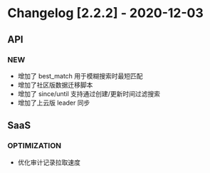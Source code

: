 <!-- generated by script, do not modify it manually -->
# Changelog [2.2.2] - 2020-12-03 

## API

### NEW

- 增加了 best_match 用于模糊搜索时最短匹配
- 增加了社区版数据迁移脚本
- 增加了 since/until 支持通过创建/更新时间过滤搜索
- 增加了上云版 leader 同步

## SaaS

### OPTIMIZATION

- 优化审计记录拉取速度

